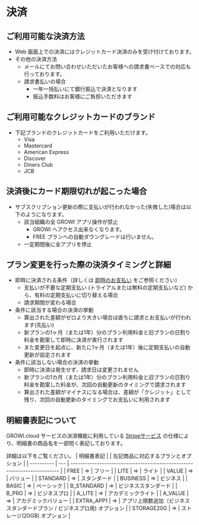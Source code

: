 # 決済

## ご利用可能な決済方法

- Web 画面上での決済にはクレジットカード決済のみを受け付けております。
- その他の決済方法
  - メールにてお問い合わせいただいたお客様への請求書ベースでの対応も行っております。
  - 請求書払いの場合
    - 一年一括払いにて銀行振込で決済となります
    - 振込手数料はお客様にご負担いただきます

## ご利用可能なクレジットカードのブランド

- 下記ブランドのクレジットカードをご利用いただけます。
  - Visa
  - Mastercard
  - American Express
  - Discover
  - Diners Club
  - JCB


## 決済後にカード期限切れが起こった場合

- サブスクリプション更新の際に支払いが行われなかった(失敗した)場合は以下のようになります。
  - 該当組織の全 GROWI アプリ操作が禁止
    - GROWI へアクセス出来なくなります。
    - FREE プランへの自動ダウングレードは行いません。
  - 一定期間後に全アプリを停止

## プラン変更を行った際の決済タイミングと詳細

- 即時に決済される条件（詳しくは [即時のお支払い](https://stripe.com/docs/billing/subscriptions/upgrade-downgrade#immediate-payment) をご参照ください）
  - 支払いが不要な定期支払い (トライアルまたは無料の定期支払いなど) から、有料の定期支払いに切り替える場合
  - 請求期間が変わる場合
- 条件に該当する場合の決済の挙動
  - 算出された差額がゼロより大きい場合は直ちに請求とお支払いが行われます(先払い)
  - 新プランの1ヶ月（または1年）分のプラン利用料金と旧プランの日割り料金を勘案して即時に決済が実行されます
  - また変更日を起点に、新たに1ヶ月（または1年）後に定期支払いの自動更新が設定されます
- 条件に該当しない場合の決済の挙動
  - 即時に決済は発生せず、請求日は変更されません
  - 新プランの1カ月（または1年）分のプラン利用料金と旧プランの日割り料金を勘案した料金が、次回の自動更新のタイミングで請求されます
  - 算出された差額がマイナスになる場合は、差額が「クレジット」として残り、次回の自動更新のタイミングでお支払いに利用されます

## 明細書表記について

GROWI.cloud サービスの決済機能に利用している [Stripeサービス](https://stripe.com/jp) の仕様により、明細書の商品名を一部短く表記しております。

詳細は以下をご覧ください。
| 明細書表記 |     | 左記商品に対応するプランとオプション                                      |
| ---------- | --- | ------------------------------------------------------------------------- |
| FREE       | =>  | フリー                                                                    |
| LITE       | =>  | ライト                                                                    |
| VALUE      | =>  | バリュー                                                                  |
| STANDARD   | =>  | スタンダード                                                              |
| BUSINESS   | =>  | ビジネス                                                                  |
| BASIC      | =>  | ベーシック                                                                |
| B_STANDARD | =>  | ビジネススタンダード                                                      |
| B_PRO      | =>  | ビジネスプロ                                                              |
| A_LITE     | =>  | アカデミックライト                                                        |
| A_VALUE    | =>  | アカデミックバリュー                                                      |
| EXTRA_APP1 | =>  | アプリ上限数追加（ビジネススタンダードプラン / ビジネスプロ用) オプション |
| STORAGE20G | =>  | ストレージ(20GB) オプション                                               |

